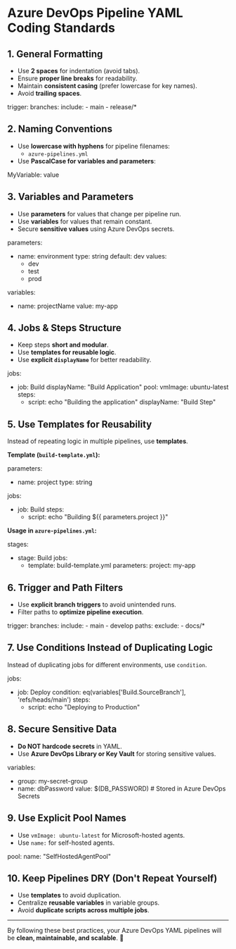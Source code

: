 # Azure DevOps Pipeline YAML Coding Standards

## 1. General Formatting
- Use **2 spaces** for indentation (avoid tabs).
- Ensure **proper line breaks** for readability.
- Maintain **consistent casing** (prefer lowercase for key names).
- Avoid **trailing spaces**.

trigger:
  branches:
    include:
      - main
      - release/*

## 2. Naming Conventions
- Use **lowercase with hyphens** for pipeline filenames:  
  - `azure-pipelines.yml`
- Use **PascalCase for variables and parameters**:

MyVariable: value

## 3. Variables and Parameters
- Use **parameters** for values that change per pipeline run.
- Use **variables** for values that remain constant.
- Secure **sensitive values** using Azure DevOps secrets.

parameters:
  - name: environment
    type: string
    default: dev
    values:
      - dev
      - test
      - prod

variables:
  - name: projectName
    value: my-app

## 4. Jobs & Steps Structure
- Keep steps **short and modular**.
- Use **templates for reusable logic**.
- Use **explicit `displayName`** for better readability.

jobs:
  - job: Build
    displayName: "Build Application"
    pool:
      vmImage: ubuntu-latest
    steps:
      - script: echo "Building the application"
        displayName: "Build Step"

## 5. Use Templates for Reusability
Instead of repeating logic in multiple pipelines, use **templates**.

**Template (`build-template.yml`):**

parameters:
  - name: project
    type: string

jobs:
  - job: Build
    steps:
      - script: echo "Building ${{ parameters.project }}"

**Usage in `azure-pipelines.yml`:**

stages:
  - stage: Build
    jobs:
      - template: build-template.yml
        parameters:
          project: my-app

## 6. Trigger and Path Filters
- Use **explicit branch triggers** to avoid unintended runs.
- Filter paths to **optimize pipeline execution**.

trigger:
  branches:
    include:
      - main
      - develop
  paths:
    exclude:
      - docs/*

## 7. Use Conditions Instead of Duplicating Logic
Instead of duplicating jobs for different environments, use `condition`.

jobs:
  - job: Deploy
    condition: eq(variables['Build.SourceBranch'], 'refs/heads/main')
    steps:
      - script: echo "Deploying to Production"

## 8. Secure Sensitive Data
- **Do NOT hardcode secrets** in YAML.
- Use **Azure DevOps Library or Key Vault** for storing sensitive values.

variables:
  - group: my-secret-group
  - name: dbPassword
    value: $(DB_PASSWORD) # Stored in Azure DevOps Secrets

## 9. Use Explicit Pool Names
- Use `vmImage: ubuntu-latest` for Microsoft-hosted agents.
- Use `name:` for self-hosted agents.

pool:
  name: "SelfHostedAgentPool"

## 10. Keep Pipelines DRY (Don't Repeat Yourself)
- Use **templates** to avoid duplication.
- Centralize **reusable variables** in variable groups.
- Avoid **duplicate scripts across multiple jobs**.

---

By following these best practices, your Azure DevOps YAML pipelines will be **clean, maintainable, and scalable**. 🚀
